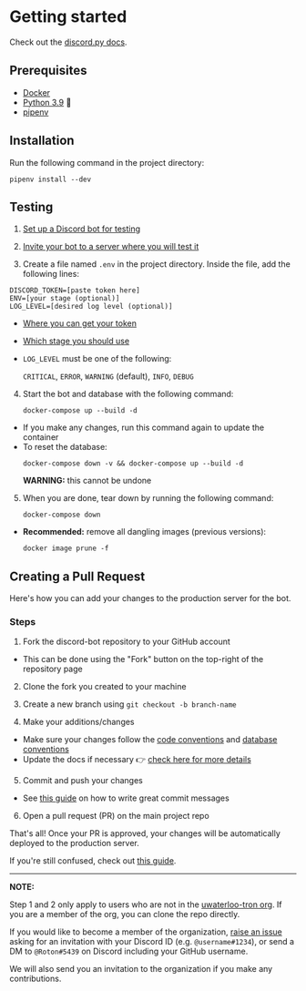 # Getting started

Check out the
[discord.py docs](https://discordpy.readthedocs.io/en/stable/).

## Prerequisites

- [Docker](https://docs.docker.com/get-docker/)
- [Python 3.9](https://www.python.org/downloads/release/python-396/) :snake:
- [pipenv](https://pypi.org/project/pipenv/)


## Installation

Run the following command in the project directory:
```shell
pipenv install --dev
```


## Testing

1. [Set up a Discord bot for testing](https://uwaterloo-tron.github.io/discord-bot/Contributing/Testing/discord_bot/#creating-the-bot)

2. [Invite your bot to a server where you will test it](https://uwaterloo-tron.github.io/discord-bot/Contributing/Testing/discord_bot/#inviting-the-bot-to-your-server)

3. Create a file named `.env` in the project directory. Inside the file, add the following lines:
  ```shell
  DISCORD_TOKEN=[paste token here]
  ENV=[your stage (optional)]
  LOG_LEVEL=[desired log level (optional)]
  ```
  - [Where you can get your token](https://uwaterloo-tron.github.io/discord-bot/Contributing/Testing/discord_bot/#getting-your-bot-token)
  - [Which stage you should use](https://uwaterloo-tron.github.io/discord-bot/Contributing/Testing/stages/)
  - `LOG_LEVEL` must be one of the following:
    
    `CRITICAL`, `ERROR`, `WARNING` (default), `INFO`, `DEBUG`

4. Start the bot and database with the following command:
    ```shell
    docker-compose up --build -d
    ```
  - If you make any changes, run this command again to update the container
  - To reset the database:
    ```shell
    docker-compose down -v && docker-compose up --build -d
    ```
    **WARNING:** this cannot be undone
     
5. When you are done, tear down by running the following command:
    ```shell
    docker-compose down
    ```
  - **Recommended:** remove all dangling images (previous versions):
    ```shell
    docker image prune -f
    ```  

## Creating a Pull Request

Here's how you can add your changes to the production server for the bot.

### Steps

1. Fork the discord-bot repository to your GitHub account
- This can be done using the "Fork" button on the top-right of the repository page

2. Clone the fork you created to your machine

3. Create a new branch using `git checkout -b branch-name`

4. Make your additions/changes
- Make sure your changes follow the
  [code conventions](https://uwaterloo-tron.github.io/discord-bot/Contributing/Convention%20Guidelines/code/) and
  [database conventions](https://uwaterloo-tron.github.io/discord-bot/Contributing/Convention%20Guidelines/database/)
- Update the docs if necessary :point_right:
  [check here for more details](https://uwaterloo-tron.github.io/discord-bot/Contributing/Convention%20Guidelines/documentation/)

5. Commit and push your changes
- See [this guide][1] on how to write great commit messages

6. Open a pull request (PR) on the main project repo

That's all! Once your PR is approved, your changes will be automatically deployed to the production server.

If you're still confused, check out [this guide][2].

---

**NOTE:**

Step 1 and 2 only apply to users who are not in the [uwaterloo-tron org][3].
If you are a member of the org, you can clone the repo directly.

If you would like to become a member of the organization,
[raise an issue][4] asking for an invitation with your Discord ID (e.g. `@username#1234`),
or send a DM to `@Roton#5439` on Discord including your GitHub username.

We will also send you an invitation to the organization if you make any contributions.

[1]: https://chris.beams.io/posts/git-commit/
[2]:
https://medium.com/@jenweber/your-first-open-source-contribution-a-step-by-step-technical-guide-d3aca55cc5a6
[3]: https://github.com/uwaterloo-tron
[4]: https://github.com/uwaterloo-tron/discord-bot/issues
